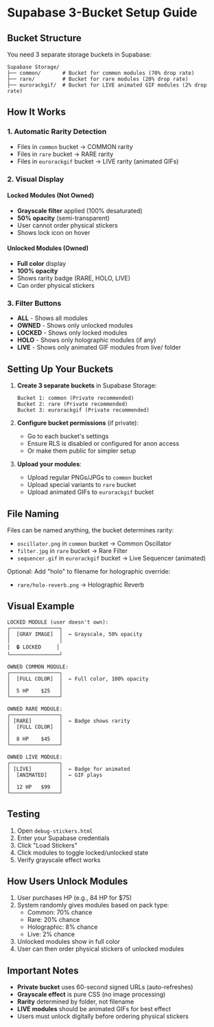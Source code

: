 # Supabase 3-Bucket Setup Guide

## Bucket Structure

You need 3 separate storage buckets in Supabase:

```
Supabase Storage/
├── common/       # Bucket for common modules (70% drop rate)
├── rare/         # Bucket for rare modules (20% drop rate)  
├── eurorackgif/  # Bucket for LIVE animated GIF modules (2% drop rate)
```

## How It Works

### 1. **Automatic Rarity Detection**
- Files in `common` bucket → COMMON rarity
- Files in `rare` bucket → RARE rarity
- Files in `eurorackgif` bucket → LIVE rarity (animated GIFs)

### 2. **Visual Display**

#### Locked Modules (Not Owned)
- **Grayscale filter** applied (100% desaturated)
- **50% opacity** (semi-transparent)
- User cannot order physical stickers
- Shows lock icon on hover

#### Unlocked Modules (Owned)
- **Full color** display
- **100% opacity** 
- Shows rarity badge (RARE, HOLO, LIVE)
- Can order physical stickers

### 3. **Filter Buttons**
- **ALL** - Shows all modules
- **OWNED** - Shows only unlocked modules
- **LOCKED** - Shows only locked modules
- **HOLO** - Shows only holographic modules (if any)
- **LIVE** - Shows only animated GIF modules from live/ folder

## Setting Up Your Buckets

1. **Create 3 separate buckets** in Supabase Storage:
   ```
   Bucket 1: common (Private recommended)
   Bucket 2: rare (Private recommended)
   Bucket 3: eurorackgif (Private recommended)
   ```

2. **Configure bucket permissions** (if private):
   - Go to each bucket's settings
   - Ensure RLS is disabled or configured for anon access
   - Or make them public for simpler setup

3. **Upload your modules**:
   - Upload regular PNGs/JPGs to `common` bucket
   - Upload special variants to `rare` bucket
   - Upload animated GIFs to `eurorackgif` bucket

## File Naming

Files can be named anything, the bucket determines rarity:
- `oscillator.png` in `common` bucket → Common Oscillator
- `filter.jpg` in `rare` bucket → Rare Filter  
- `sequencer.gif` in `eurorackgif` bucket → Live Sequencer (animated)

Optional: Add "holo" to filename for holographic override:
- `rare/holo-reverb.png` → Holographic Reverb

## Visual Example

```
LOCKED MODULE (user doesn't own):
┌────────────────┐
│  [GRAY IMAGE]  │  ← Grayscale, 50% opacity
│                │
│  🔒 LOCKED     │
└────────────────┘

OWNED COMMON MODULE:
┌────────────────┐
│  [FULL COLOR]  │  ← Full color, 100% opacity
│                │
│  5 HP    $25   │
└────────────────┘

OWNED RARE MODULE:
┌────────────────┐
│ [RARE]         │  ← Badge shows rarity
│  [FULL COLOR]  │
│                │
│  8 HP    $45   │
└────────────────┘

OWNED LIVE MODULE:
┌────────────────┐
│ [LIVE]         │  ← Badge for animated
│  [ANIMATED]    │  ← GIF plays
│                │
│  12 HP   $99   │
└────────────────┘
```

## Testing

1. Open `debug-stickers.html`
2. Enter your Supabase credentials
3. Click "Load Stickers"
4. Click modules to toggle locked/unlocked state
5. Verify grayscale effect works

## How Users Unlock Modules

1. User purchases HP (e.g., 84 HP for $75)
2. System randomly gives modules based on pack type:
   - Common: 70% chance
   - Rare: 20% chance  
   - Holographic: 8% chance
   - Live: 2% chance
3. Unlocked modules show in full color
4. User can then order physical stickers of unlocked modules

## Important Notes

- **Private bucket** uses 60-second signed URLs (auto-refreshes)
- **Grayscale effect** is pure CSS (no image processing)
- **Rarity** determined by folder, not filename
- **LIVE modules** should be animated GIFs for best effect
- Users must unlock digitally before ordering physical stickers